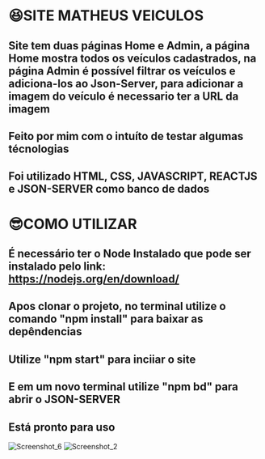 # 😆SITE MATHEUS VEICULOS

## Site tem duas páginas Home e Admin, a página Home mostra todos os veículos cadastrados, na página Admin é possível filtrar os veículos e adiciona-los ao Json-Server, para adicionar a imagem do veículo é necessario ter a URL da imagem

## Feito por mim com o intuíto de testar algumas técnologias

## Foi utilizado HTML, CSS, JAVASCRIPT, REACTJS e JSON-SERVER como banco de dados

# 😎COMO UTILIZAR
## É necessário ter o Node Instalado que pode ser instalado pelo link: https://nodejs.org/en/download/
## Apos clonar o projeto, no terminal utilize o comando "npm install" para baixar as depêndencias
## Utilize "npm start" para inciiar o site
## E em um novo terminal utilize "npm bd" para abrir o JSON-SERVER
## Está pronto para uso

![Screenshot_6](https://user-images.githubusercontent.com/96322427/171960315-20709f33-20fa-4b4f-b09b-2b3b8b38fb16.png)
![Screenshot_2](https://user-images.githubusercontent.com/96322427/171960342-17e22904-aebd-4f08-b79f-2ec0713cbfc2.png)



